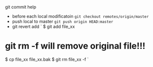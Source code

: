 git commit help
- before each local modificatoin
  `
    git checkout remotes/origin/master
  `
- push local to master
  `
    git push origin HEAD:master 
  `
- git revert add
  `
  $ git add file_xx
# git rm -f will remove original file!!!
$ cp file_xx file_xx.bak
$ git rm file_xx -f
  `
